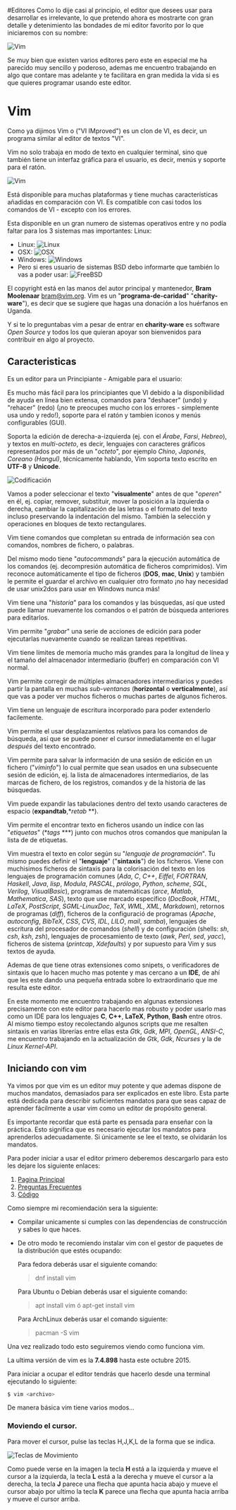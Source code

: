 #Editores
Como lo dije casi al principio, el editor que desees usar para desarrollar es irrelevante, lo que pretendo ahora es mostrarte con gran detalle y detenimiento las bondades de mi editor favorito por lo que iniciaremos con su nombre:

![Vim](/Imagenes/logos/Vimlogo.svg)

Se muy bien que existen varios editores pero este en especial me ha parecido muy sencillo y poderoso, ademas me encuentro trabajando en algo que contare mas adelante y te facilitara en gran medida la vida si es que quieres programar usando este editor.

# Vim 
Como ya dijimos Vim  o ("VI IMproved") es un clon de VI, es decir, un programa similar al editor de textos "VI".

Vim no solo trabaja en modo de texto en cualquier terminal, sino que también tiene un interfaz gráfica para el usuario, es decir, menús y soporte para el ratón.

![Vim](/Imagenes/GVim.png)

Está disponible para muchas plataformas y tiene muchas características añadidas en comparación con VI. Es compatible con casi todos los comandos de VI - excepto con los errores.

Esta disponible en un gran numero de sistemas operativos entre y no podía faltar para los 3 sistemas mas importantes:
Linux:
- Linux:
![Linux](/Imagenes/logos/Linux.svg)
- OSX:
![OSX](/Imagenes/logos/Apple.svg)
- Windows:
![Windows](/Imagenes/logos/Windows.svg)
- Pero si eres usuario de sistemas BSD debo informarte que también lo vas a poder usar:
![FreeBSD](/Imagenes/logos/Freebsd.svg)

El copyright está en las manos del autor principal y mantenedor, **Bram Moolenaar** <bram@vim.org>.  Vim es un "**programa-de-caridad**" "**charity-ware**"), es decir que se sugiere que hagas una donación a los huérfanos en Uganda.

Y si te lo preguntabas vim a pesar de entrar en **charity-ware** es software *Open Source* y todos los que quieran apoyar son bienvenidos para contribuir en algo al proyecto.

## Caracteristicas
Es un editor para un Principiante - Amigable para el usuario:

Es mucho más fácil para los principiantes que VI debido a la disponibilidad de ayuda en línea bien extensa, comandos para "deshacer" (undo) y "rehacer" (redo) (¡no te preocupes mucho con los errores - simplemente usa undo y redo!),  soporte para el ratón y tambien iconos y menús configurables (GUI).

Soporta la edición de derecha-a-izquierda (ej. con el *Árabe*, *Farsi*, *Hebreo*), y textos en *multi-octeto*, es decir, lenguajes con caracteres gráficos representados por más de un "*octeto*", por ejemplo *Chino*, *Japonés*, *Coreano (Hangul)*, técnicamente hablando, Vim soporta texto escrito en **UTF-8** y **Unicode**.

![Codificación](/Imagenes/Codificacion.png)

Vamos a poder seleccionar el texto "**visualmente**" antes de que "*operen*" en él, ej. copiar, remover, substituir, mover la posición a la izquierda o derecha, cambiar la capitalización de las letras o el formato del texto incluso preservando la indentación del mismo.  También la selección y operaciones en bloques de texto rectangulares.

Vim tiene comandos que completan su entrada de información sea con comandos, nombres de fichero, o palabras.

Del mismo modo tiene "*autocommands*" para la ejecución automática de los comandos (ej. decompresión automática de ficheros comprimidos).
Vim reconoce automáticamente el tipo de ficheros (**DOS**, **mac**, **Unix**) y también le permite el guardar el archivo en cualquier otro formato ¡no hay necesidad de usar unix2dos para usar en Windows nunca más!

Vim tiene una "*historia*" para los comandos y las búsquedas, así que usted puede llamar nuevamente los comandos o el patrón de búsqueda anteriores para editarlos.

Vim permite "*grabar*" una serie de acciones de edición para poder ejecutarlas nuevamente cuando se realizan tareas repetitivas.

Vim tiene límites de memoria mucho más grandes para la longitud de línea y el tamaño del almacenador intermediario (buffer) en comparación con VI normal.

Vim permite corregir de múltiples almacenadores intermediarios y puedes partir la pantalla en muchas *sub-ventanas* (**horizontal** o **verticalmente**), así que vas a poder ver muchos ficheros o muchas partes de algunos ficheros.

Vim tiene un lenguaje de escritura incorporado para poder extenderlo facilemente.

Vim permite el usar desplazamientos relativos para los comandos de búsqueda, así que se puede poner el cursor inmediatamente en el lugar *después* del texto encontrado.

Vim permite para salvar la información de una sesión de edición en un fichero ("*viminfo*") lo cual permite que sean usados en una subsecuente sesión de edición, ej.  la lista de almacenadores intermediarios, de las marcas de fichero, de los registros, comandos y de la historia de las búsquedas.

Vim puede expandir las tabulaciones dentro del texto usando caracteres de espacio (**expandtab**,**retab* **).

Vim permite el encontrar texto en ficheros usando un índice con las "*etiquetas*" (**tags* ***) junto con muchos otros comandos que manipulan la lista de de etiquetas.

Vim muestra el texto en color según su "*lenguaje de programación*".  Tu mismo puedes definir el "**lenguaje**" ("**sintaxis**") de los ficheros.
Viene con muchisimos ficheros de sintaxis para la colorisación del texto
en los lenguajes de programación comunes (*Ada*, *C*, *C++*, *Eiffel*, *FORTRAN*, *Haskell*, *Java*, *lisp*, *Modula*, *PASCAL*, *prólogo*, *Python*, *scheme*, *SQL*, *Verilog*, *VisualBasic*), programas de matemáticas (*arce*, *Matlab*, *Mathematica*, *SAS*), texto que use marcado específico (*DocBook*, *HTML*, *LaTeX*, *PostScript*, *SGML-LinuxDoc*, *TeX*, *WML*, *XML*, *Markdown*), retornos de programas (*diff*), ficheros de la configuració de programas (*Apache*, *autoconfig*, *BibTeX*, *CSS*, *CVS*, *IDL*, *LILO*, *mail*, *samba*), lenguajes de escritura del procesador de comandos (*shell*) y  de
configuración (shells: *sh*, *csh*, *ksh*, *zsh*), lenguajes de procesamiento de texto (*awk*, *Perl*, *sed*, *yacc*), ficheros de sistema (*printcap*, *Xdefaults*) y por supuesto para Vim y sus textos de ayuda.

Ademas de que tiene otras extensiones como snipets, o verificadores de sintaxis que lo hacen mucho mas potente y mas cercano a un **IDE**, de ahí que les este dando una pequeña entrada sobre lo extraordinario que me resulta este editor.

En este momento me encuentro trabajando en algunas extensiones precisamente con este editor para hacerlo mas robusto y poder usarlo mas como un IDE para los lenguajes **C**, **C++**, **LaTeX**, **Python**, **Bash** entre otros. Al mismo tiempo estoy recolectando algunos scripts que me resalten sintaxis en varias librerías entre ellas esta *Gtk*, *Gdk*, *MPI*, *OpenGL*, *ANSI-C*, me encuentro trabajando en la actualización de *Gtk*, *Gdk*, *Ncurses* y la de *Linux Kernel-API*.

## Iniciando con vim
Ya vimos por que vim es un editor muy potente y que ademas dispone de muchos mandatos, demasiados para ser explicados en este libro. Esta parte está dedicada para describir suficientes mandatos para que seas capaz de aprender fácilmente a usar vim como un editor de propósito general.

Es importante recordar que está parte es pensada para enseñar con la práctica. Esto significa que es necesario ejecutar los mandatos para aprenderlos adecuadamente. Si únicamente se lee el texto, se olvidarán los mandatos.

Para poder iniciar a usar el editor primero deberemos descargarlo para esto les dejare los siguiente enlaces:

1. [Pagina Principal](http://www.vim.org/)
2. [Preguntas Frecuentes](http://vimdoc.sf.net/)
3. [Código](https://github.com/vim/vim)

Como siempre mi recomiendación sera la siguiente:

- Compilar unicamente si cumples con las dependencias de construcción y sabes lo que haces.
- De otro modo te recomiendo instalar vim con el gestor de paquetes de la distribución que estés ocupando:

    Para fedora deberás usar el siguiente comando:
    >dnf install vim
    
    Para Ubuntu o Debian deberás usar el siguiente comando:
    >apt install vim ó apt-get install vim
    
    Para ArchLinux deberás usar el comando siguiente:
    >pacman -S vim

Una vez realizado todo esto seguiremos viendo como funciona vim. 

La ultima versión de vim es la **7.4.898** hasta este octubre 2015.

Para iniciar a ocupar el editor tendrás que hacerlo desde una terminal ejecutando lo siguiente:

```bash
$ vim <archivo>

```

De manera básica vim tiene varios modos...
### Moviendo el cursor.
Para mover el cursor, pulse las teclas H,J,K,L de la forma que se indica.

![Teclas de Movimiento](/Imagenes/VimTutorial/Moverse.svg)

Como  puede verse en la imagen la tecla **H** está a la izquierda y mueve el cursor a la izquierda, la tecla **L** está a la derecha y mueve el cursor a la derecha, la tecla **J** parece una flecha que apunta hacia abajo y mueve el cursor abajo por ultimo la tecla **K** parece una flecha que apunta hacia arriba y mueve el cursor arriba.

